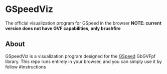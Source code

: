# GSpeedViz
The official visualization program for GSpeed in the browser
**NOTE: current version does not have GVF capabilities, only brushfire**

## About
GSpeedViz is a visualization program designed for the [GSpeed](https://github.com/AlessioToniolo/GSpeed)
GbGVFpf library. This repo runs entirely in your browser, and you can simply use it by follow #instructions
